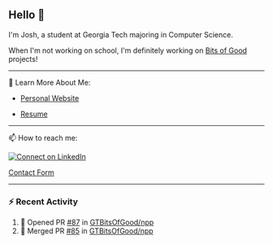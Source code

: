 ## Hello 👋

I'm Josh, a student at Georgia Tech majoring in Computer Science.

When I'm not working on school, I'm definitely working on [Bits of Good](https://bitsofgood.org) projects!

---

📖 Learn More About Me:

* [Personal Website](https://mcfarl.in)

* [Resume](https://www.dropbox.com/s/xak4fdv0h2ghhhy/JoshuaMcFarlin_Resume.pdf?dl=0)

---

📫 How to reach me:

[![Connect on LinkedIn](https://img.shields.io/badge/--linkedin?label=LinkedIn&logo=LinkedIn&style=social)](https://www.linkedin.com/in/joshmcfarlin)

[Contact Form](https://mcfarl.in/contact)

---

### :zap: Recent Activity

<!--START_SECTION:activity-->
1. 💪 Opened PR [#87](https://github.com/GTBitsOfGood/npp/pull/87) in [GTBitsOfGood/npp](https://github.com/GTBitsOfGood/npp)
2. 🎉 Merged PR [#85](https://github.com/GTBitsOfGood/npp/pull/85) in [GTBitsOfGood/npp](https://github.com/GTBitsOfGood/npp)
<!--END_SECTION:activity-->
